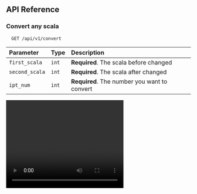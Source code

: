 
## API Reference

### Convert any scala

```http
  GET /api/v1/convert
```

| Parameter | Type     | Description                |
| :-------- | :------- | :------------------------- |
| `first_scala` | `int` | **Required**. The scala before changed |
| `second_scala` | `int` | **Required**. The scala after changed  |
| `ipt_num` | `int` | **Required**. The number you want to convert  |

<video width="320" height="240" controls>
  <source src="movie.mp4" type="video/mp4">
</video>



